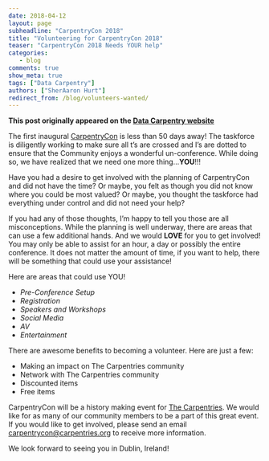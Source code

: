 ```yaml
---
date: 2018-04-12
layout: page
subheadline: "CarpentryCon 2018"
title: "Volunteering for CarpentryCon 2018"
teaser: "CarpentryCon 2018 Needs YOUR help"
categories:
   - blog
comments: true
show_meta: true
tags: ["Data Carpentry"]
authors: ["SherAaron Hurt"]
redirect_from: /blog/volunteers-wanted/
--- 
```


**This post originally appeared on the [Data Carpentry website](https://datacarpentry.org)**


The first inaugural [CarpentryCon](http://www.carpentrycon.org/) is less than 50 days away! The taskforce is diligently working to make sure all t’s are crossed and I’s are dotted to ensure that the Community enjoys a wonderful un-conference. While doing so, we have realized that we need one more thing…**YOU**!!!

Have you had a desire to get involved with the planning of CarpentryCon and did not have the time? Or maybe, you felt as though you did not know where you could be most valued? Or maybe, you thought the taskforce had everything under control and did not need your help?

If you had any of those thoughts, I’m happy to tell you those are all misconceptions. While the planning is well underway, there are areas that can use a few additional hands. And we would  **LOVE** for you to get involved! You may only be able to assist for an hour, a day or possibly the entire conference. It does not matter the amount of time, if you want to help, there will be something that could use your assistance!

Here are areas that could use YOU!
- *Pre-Conference Setup*
- *Registration*
- *Speakers and Workshops*
- *Social Media*
- *AV*
- *Entertainment*

There are awesome benefits to becoming a volunteer. Here are just a few:

- Making an impact on The Carpentries community
- Network with The Carpentries community
- Discounted items
- Free items

CarpentryCon will be a history making event for [The Carpentries](https://carpentries.org/). We would like for as many of 
our community members to be a part of this great event. If you would like to get involved,
please send an email [carpentrycon@carpentries.org](mailto:carpentrycon@carpentries.org) to receive more information.

We look forward to seeing you in Dublin, Ireland!
